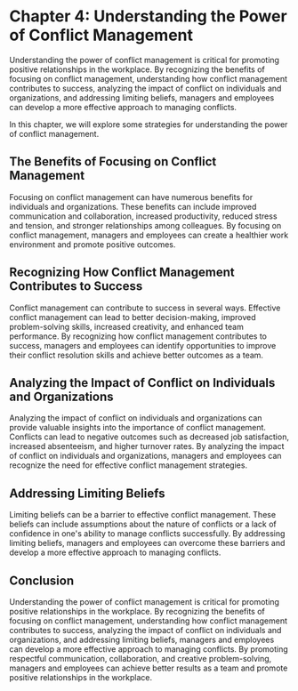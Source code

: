 Chapter 4: Understanding the Power of Conflict Management
=========================================================

Understanding the power of conflict management is critical for promoting positive relationships in the workplace. By recognizing the benefits of focusing on conflict management, understanding how conflict management contributes to success, analyzing the impact of conflict on individuals and organizations, and addressing limiting beliefs, managers and employees can develop a more effective approach to managing conflicts.

In this chapter, we will explore some strategies for understanding the power of conflict management.

The Benefits of Focusing on Conflict Management
-----------------------------------------------

Focusing on conflict management can have numerous benefits for individuals and organizations. These benefits can include improved communication and collaboration, increased productivity, reduced stress and tension, and stronger relationships among colleagues. By focusing on conflict management, managers and employees can create a healthier work environment and promote positive outcomes.

Recognizing How Conflict Management Contributes to Success
----------------------------------------------------------

Conflict management can contribute to success in several ways. Effective conflict management can lead to better decision-making, improved problem-solving skills, increased creativity, and enhanced team performance. By recognizing how conflict management contributes to success, managers and employees can identify opportunities to improve their conflict resolution skills and achieve better outcomes as a team.

Analyzing the Impact of Conflict on Individuals and Organizations
-----------------------------------------------------------------

Analyzing the impact of conflict on individuals and organizations can provide valuable insights into the importance of conflict management. Conflicts can lead to negative outcomes such as decreased job satisfaction, increased absenteeism, and higher turnover rates. By analyzing the impact of conflict on individuals and organizations, managers and employees can recognize the need for effective conflict management strategies.

Addressing Limiting Beliefs
---------------------------

Limiting beliefs can be a barrier to effective conflict management. These beliefs can include assumptions about the nature of conflicts or a lack of confidence in one's ability to manage conflicts successfully. By addressing limiting beliefs, managers and employees can overcome these barriers and develop a more effective approach to managing conflicts.

Conclusion
----------

Understanding the power of conflict management is critical for promoting positive relationships in the workplace. By recognizing the benefits of focusing on conflict management, understanding how conflict management contributes to success, analyzing the impact of conflict on individuals and organizations, and addressing limiting beliefs, managers and employees can develop a more effective approach to managing conflicts. By promoting respectful communication, collaboration, and creative problem-solving, managers and employees can achieve better results as a team and promote positive relationships in the workplace.
